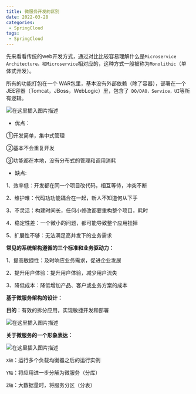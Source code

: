 ```yaml
---
title: 微服务开发的区别
date: 2022-03-28
categories:
 - SpringCloud
tags:
 - SpringCloud
---
```


先来看看传统的web开发方式，通过对比比较容易理解什么是`Microservice Architecture。和Microservice`相对应的，这种方式一般被称为`Monolithic`（单体式开发）。

所有的功能打包在一个 WAR包里，基本没有外部依赖（除了容器），部署在一个JEE容器（Tomcat，JBoss，WebLogic）里，包含了` DO/DAO，Service，UI`等所有逻辑。

![在这里插入图片描述](https://img-blog.csdnimg.cn/ffbf2574cc5844f09e1092b998a14165.png?x-oss-process=image/watermark,type_d3F5LXplbmhlaQ,shadow_50,text_Q1NETiBAbGVlZGNvZGVKb2huMDE=,size_9,color_FFFFFF,t_70,g_se,x_16)

* 优点：

①开发简单，集中式管理

②基本不会重复开发

③功能都在本地，没有分布式的管理和调用消耗

* 缺点:

1、效率低：开发都在同一个项目改代码，相互等待，冲突不断

2、维护难：代码功功能耦合在一起，新人不知道何从下手

3、不灵活：构建时间长，任何小修改都要重构整个项目，耗时

4、稳定性差：一个微小的问题，都可能导致整个应用挂掉

5、扩展性不够：无法满足高并发下的业务需求

**常见的系统架构遵循的三个标准和业务驱动力：**

1、提高敏捷性：及时响应业务需求，促进企业发展

2、提升用户体验：提升用户体验，减少用户流失

3、降低成本：降低增加产品、客户或业务方案的成本

**基于微服务架构的设计：**

**目的**：有效的拆分应用，实现敏捷开发和部署

![在这里插入图片描述](https://img-blog.csdnimg.cn/48e3823eda014177ae1f47fd46faf6ea.png?x-oss-process=image/watermark,type_d3F5LXplbmhlaQ,shadow_50,text_Q1NETiBAbGVlZGNvZGVKb2huMDE=,size_18,color_FFFFFF,t_70,g_se,x_16)

**关于微服务的一个形象表达：**

![在这里插入图片描述](https://img-blog.csdnimg.cn/c1bb6a264c644c31875f7690b4ed79aa.png?x-oss-process=image/watermark,type_d3F5LXplbmhlaQ,shadow_50,text_Q1NETiBAbGVlZGNvZGVKb2huMDE=,size_14,color_FFFFFF,t_70,g_se,x_16)

`X轴`：运行多个负载均衡器之后的运行实例

`Y轴`：将应用进一步分解为微服务（分库）

`Z轴`：大数据量时，将服务分区（分表）
